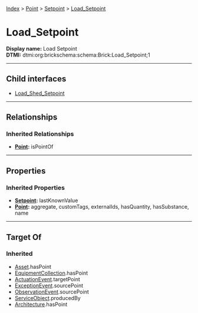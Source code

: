 [Index](../../../index.md) > [Point](../../Point.md) > [Setpoint](../Setpoint.md) > [Load_Setpoint](#)
# Load_Setpoint

**Display name:** Load Setpoint<br />
**DTMI:** dtmi:org:brickschema:schema:Brick:Load_Setpoint;1

---

## Child interfaces
* [Load_Shed_Setpoint](Load_Shed_Setpoint/Load_Shed_Setpoint.md)

---

## Relationships

### Inherited Relationships
* **[Point](../../Point.md):** isPointOf

---

## Properties

### Inherited Properties
* **[Setpoint](../Setpoint.md):** lastKnownValue
* **[Point](../../Point.md):** aggregate, customTags, externalIds, hasQuantity, hasSubstance, name

---

## Target Of
### Inherited
* [Asset](../../../Asset/Asset.md).hasPoint
* [EquipmentCollection](../../../Collection/EquipmentCollection.md).hasPoint
* [ActuationEvent](../../../Event/PointEvent/ActuationEvent.md).targetPoint
* [ExceptionEvent](../../../Event/PointEvent/ExceptionEvent.md).sourcePoint
* [ObservationEvent](../../../Event/PointEvent/ObservationEvent.md).sourcePoint
* [ServiceObject](../../../Information/ServiceObject/ServiceObject.md).producedBy
* [Architecture](../../../Space/Architecture/Architecture.md).hasPoint
